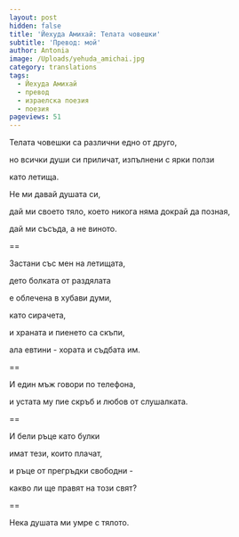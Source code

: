 ```yaml
---
layout: post
hidden: false
title: 'Йехуда Амихай: Телата човешки'
subtitle: 'Превод: мой'
author: Antonia
image: /Uploads/yehuda_amichai.jpg
category: translations
tags:
  - Йехуда Амихай
  - превод
  - израелска поезия
  - поезия
pageviews: 51
---
```

Телата човешки са различни едно от друго,

но всички души си приличат, изпълнени с ярки ползи

като летища.

Не ми давай душата си,

дай ми своето тяло, което никога няма докрай да позная,

дай ми съсъда, а не виното.

\==

Застани със мен на летищата,

дето болката от раздялата

е облечена в хубави думи,

като сирачета,

и храната и пиенето са скъпи,

ала евтини - хората и съдбата им.

\==

И един мъж говори по телефона,

и устата му пие скръб и любов от слушалката.

\==

И бели ръце като булки

имат тези, които плачат,

и ръце от прегръдки свободни -

какво ли ще правят на този свят?

\==

Нека душата ми умре с тялото.
